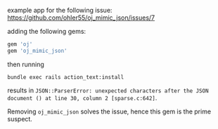 example app for the following issue: https://github.com/ohler55/oj_mimic_json/issues/7


adding the following gems:

```ruby
gem 'oj'
gem 'oj_mimic_json'
```

then running

```shell
bundle exec rails action_text:install
```

results in `JSON::ParserError: unexpected characters after the JSON document () at line 30, column 2 [sparse.c:642]`.


Removing `oj_mimic_json` solves the issue, hence this gem is the prime suspect.
